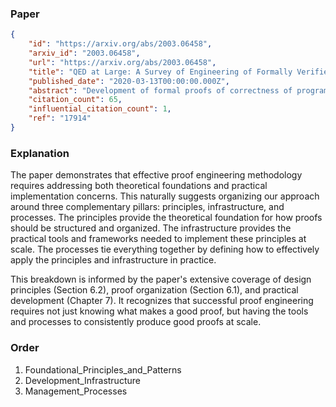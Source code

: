 ### Paper

```json
{
	"id": "https://arxiv.org/abs/2003.06458",
	"arxiv_id": "2003.06458",
	"url": "https://arxiv.org/abs/2003.06458",
	"title": "QED at Large: A Survey of Engineering of Formally Verified Software",
	"published_date": "2020-03-13T00:00:00.000Z",
	"abstract": "Development of formal proofs of correctness of programs can increase actual and perceived reliability and facilitate better understanding of program specifications and their underlying assumptions. Tools supporting such development have been available for over 40 years, but have only recently seen wide practical use. Projects based on construction of machine-checked formal proofs are now reaching an unprecedented scale, comparable to large software projects, which leads to new challenges in proof development and maintenance. Despite its increasing importance, the field of proof engineering is seldom considered in its own right; related theories, techniques, and tools span many fields and venues. This survey of the literature presents a holistic understanding of proof engineering for program correctness, covering impact in practice, foundations, proof automation, proof organization, and practical proof development.",
	"citation_count": 65,
	"influential_citation_count": 1,
	"ref": "17914"
}
```

### Explanation

The paper demonstrates that effective proof engineering methodology requires addressing both theoretical foundations and practical implementation concerns. This naturally suggests organizing our approach around three complementary pillars: principles, infrastructure, and processes. The principles provide the theoretical foundation for how proofs should be structured and organized. The infrastructure provides the practical tools and frameworks needed to implement these principles at scale. The processes tie everything together by defining how to effectively apply the principles and infrastructure in practice.

This breakdown is informed by the paper's extensive coverage of design principles (Section 6.2), proof organization (Section 6.1), and practical development (Chapter 7). It recognizes that successful proof engineering requires not just knowing what makes a good proof, but having the tools and processes to consistently produce good proofs at scale.

### Order

1. Foundational_Principles_and_Patterns
2. Development_Infrastructure
3. Management_Processes
